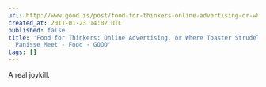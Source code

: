 ```yaml
---
url: http://www.good.is/post/food-for-thinkers-online-advertising-or-where-toaster-strudels-and-chez-panisse-meet/
created_at: 2011-01-23 14:02 UTC
published: false
title: 'Food for Thinkers: Online Advertising, or Where Toaster Strudels and Chez
  Panisse Meet - Food - GOOD'
tags: []
---
```


A real joykill.
